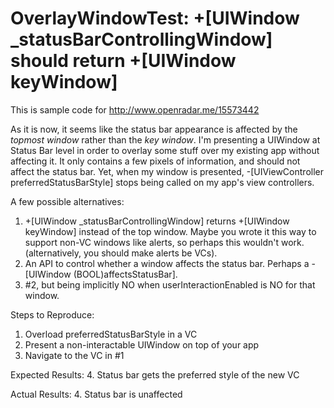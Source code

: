 # OverlayWindowTest: +[UIWindow _statusBarControllingWindow] should return +[UIWindow keyWindow]

This is sample code for http://www.openradar.me/15573442

As it is now, it seems like the status bar appearance is affected by the *topmost window* rather than the *key window*. I'm presenting a UIWindow at Status Bar level in order to overlay some stuff over my existing app without affecting it. It only contains a few pixels of information, and should not affect the status bar. Yet, when my window is presented, -[UIViewController preferredStatusBarStyle] stops being called on my app's view controllers.
 
A few possible alternatives:
1. +[UIWindow _statusBarControllingWindow] returns +[UIWindow keyWindow] instead of the top window. Maybe you wrote it this way to support non-VC windows like alerts, so perhaps this wouldn't work. (alternatively, you should make alerts be VCs).
2. An API to control whether a window affects the status bar. Perhaps a -[UIWindow (BOOL)affectsStatusBar].
3. #2, but being implicitly NO when userInteractionEnabled is NO for that window.

Steps to Reproduce:
1. Overload preferredStatusBarStyle in a VC
2. Present a non-interactable UIWindow on top of your app
3. Navigate to the VC in #1

Expected Results:
4. Status bar gets the preferred style of the new VC

Actual Results:
4. Status bar is unaffected
